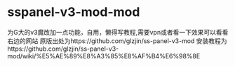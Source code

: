 # sspanel-v3-mod-mod
为G大的v3魔改加一点功能，自用，懒得写教程,需要vpn或者看一下效果可以看看右边的网站
原版出处为https://github.com/glzjin/ss-panel-v3-mod
安装教程为https://github.com/glzjin/ss-panel-v3-mod/wiki/%E5%AE%89%E8%A3%85%E8%AF%B4%E6%98%8E
